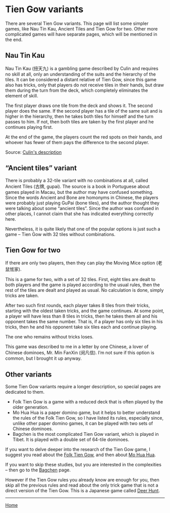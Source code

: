 # Tien Gow variants

There are several Tien Gow variants. This page will list some simpler games, like Nau Tin Kau, Ancient Tiles and Tien Gow for two. Other more complicated games will have separate pages, which will be mentioned in the end.

## Nau Tin Kau

Nau Tin Kau (扭天九) is a gambling game described by Culin and requires no skill at all, only an understanding of the suits and the hierarchy of the tiles. It can be considered a distant relative of Tien Gow, since this game also has tricks, only that players do not receive tiles in their hands, but draw them during the turn from the deck, which completely eliminates the element of skill.

The first player draws one tile from the deck and shows it. The second player does the same. If the second player has a tile of the same suit and is higher in the hierarchy, then he takes both tiles for himself and the turn passes to him. If not, then both tiles are taken by the first player and he continues playing first.

At the end of the game, the players count the red spots on their hands, and whoever has fewer of them pays the difference to the second player.

Source: [Culin's description](https://healthy.uwaterloo.ca/museum/Archives/Culin/Dice1893/nautinkau.html)

## “Ancient tiles” variant

There is probably a 32-tile variant with no combinations at all, called Ancient Tiles (古牌, gupai). The source is a book in Portuguese about games played in Macau, but the author may have confused something. Since the words Ancient and Bone are homonyms in Chinese, the players were probably just playing GuPai (bone tiles), and the author thought they were talking about some “ancient tiles”. Since the author was confused in other places, I cannot claim that she has indicated everything correctly here.

Nevertheless, it is quite likely that one of the popular options is just such a game – Tien Gow with 32 tiles without combinations.

## Tien Gow for two

If there are only two players, then they can play the Moving Mice option (老鼠恡家).

This is a game for two, with a set of 32 tiles. First, eight tiles are dealt to both players and the game is played according to the usual rules, then the rest of the tiles are dealt and played as usual. No calculation is done, simply tricks are taken.

After two such first rounds, each player takes 8 tiles from their tricks, starting with the oldest taken tricks, and the game continues. At some point, a player will have less than 8 tiles in tricks, then he takes them all and his opponent takes the same number. That is, if a player has only six tiles in his tricks, then he and his opponent take six tiles each and continue playing.

The one who remains without tricks loses.

This game was described to me in a letter by one Chinese, a lover of Chinese dominoes, Mr. Min FanXin (闵凡信). I’m not sure if this option is common, but I brought it up anyway.

## Other variants

Some Tien Gow variants require a longer description, so special pages are dedicated to them.

 - Folk Tien Gow is a game with a reduced deck that is often played by the older generation.
 - Mo Hua Hua is a paper domino game, but it helps to better understand the rules of the Folk Tien Gow, so I have listed its rules, especially since, unlike other paper domino games, it can be played with two sets of Chinese dominoes.
 - Bagchen is the most complicated Tien Gow variant, which is played in Tibet. It is played with a double set of 64-tile dominoes.

If you want to delve deeper into the research of the Tien Gow game, I suggest you read about the [Folk Tien Gow](/gupai/tien-gow/folk-tien-gow.html), and then about [Mo Hua Hua](/gupai/tien-gow/mohuahua.html).

If you want to skip these studies, but you are interested in the complexities – then go to the [Bagchen](/gupai/tien-gow/bagchen.html) page.

However if the Tien Gow rules you already know are enough for you, then skip all the previous rules and read about the only trick game that is not a direct version of the Tien Gow. This is a Japanese game called [Deer Hunt](/gupai/tien-gow/deerhunt.html).

---  

[Home](/gupai/index.html)
